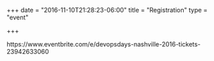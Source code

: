 +++
date = "2016-11-10T21:28:23-06:00"
title = "Registration"
type = "event"


+++

<div style="width:100%; text-align:left;">
https://www.eventbrite.com/e/devopsdays-nashville-2016-tickets-23942633060
</div></div>
</div>
